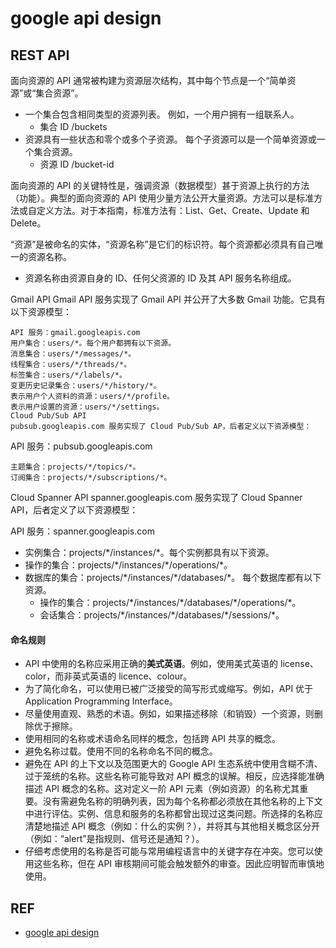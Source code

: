 
# google api design

## REST API

面向资源的 API 通常被构建为资源层次结构，其中每个节点是一个“简单资源”或“集合资源”。
- 一个集合包含相同类型的资源列表。 例如，一个用户拥有一组联系人。
    - 集合 ID /buckets
- 资源具有一些状态和零个或多个子资源。 每个子资源可以是一个简单资源或一个集合资源。
    - 资源 ID /bucket-id

面向资源的 API 的关键特性是，强调资源（数据模型）甚于资源上执行的方法（功能）。典型的面向资源的 API 使用少量方法公开大量资源。方法可以是标准方法或自定义方法。对于本指南，标准方法有：List、Get、Create、Update 和 Delete。


“资源”是被命名的实体，“资源名称”是它们的标识符。每个资源都必须具有自己唯一的资源名称。 
- 资源名称由资源自身的 ID、任何父资源的 ID 及其 API 服务名称组成。


Gmail API
Gmail API 服务实现了 Gmail API 并公开了大多数 Gmail 功能。它具有以下资源模型：

```
API 服务：gmail.googleapis.com
用户集合：users/*。每个用户都拥有以下资源。
消息集合：users/*/messages/*。
线程集合：users/*/threads/*。
标签集合：users/*/labels/*。
变更历史记录集合：users/*/history/*。
表示用户个人资料的资源：users/*/profile。
表示用户设置的资源：users/*/settings。
Cloud Pub/Sub API
pubsub.googleapis.com 服务实现了 Cloud Pub/Sub AP，后者定义以下资源模型：
```

API 服务：pubsub.googleapis.com

```
主题集合：projects/*/topics/*。
订阅集合：projects/*/subscriptions/*。
```

Cloud Spanner API
spanner.googleapis.com 服务实现了 Cloud Spanner API，后者定义了以下资源模型：

API 服务：spanner.googleapis.com
- 实例集合：projects/\*/instances/\*。每个实例都具有以下资源。
- 操作的集合：projects/\*/instances/\*/operations/*。
- 数据库的集合：projects/\*/instances/\*/databases/*。 每个数据库都有以下资源。
    - 操作的集合：projects/\*/instances/\*/databases/\*/operations/*。
    - 会话集合：projects/\*/instances/\*/databases/\*/sessions/*。


#### 命名规则

- API 中使用的名称应采用正确的**美式英语**。例如，使用美式英语的 license、color，而非英式英语的 licence、colour。
- 为了简化命名，可以使用已被广泛接受的简写形式或缩写。例如，API 优于 Application Programming Interface。
- 尽量使用直观、熟悉的术语。例如，如果描述移除（和销毁）一个资源，则删除优于擦除。
- 使用相同的名称或术语命名同样的概念，包括跨 API 共享的概念。
- 避免名称过载。使用不同的名称命名不同的概念。
- 避免在 API 的上下文以及范围更大的 Google API 生态系统中使用含糊不清、过于笼统的名称。这些名称可能导致对 API 概念的误解。相反，应选择能准确描述 API 概念的名称。这对定义一阶 API 元素（例如资源）的名称尤其重要。没有需避免名称的明确列表，因为每个名称都必须放在其他名称的上下文中进行评估。实例、信息和服务的名称都曾出现过这类问题。所选择的名称应清楚地描述 API 概念（例如：什么的实例？），并将其与其他相关概念区分开（例如：“alert”是指规则、信号还是通知？）。
- 仔细考虑使用的名称是否可能与常用编程语言中的关键字存在冲突。您可以使用这些名称，但在 API 审核期间可能会触发额外的审查。因此应明智而审慎地使用。


## REF
- [google api design](https://cloud.google.com/apis/design/resources?hl=zh-cn)
